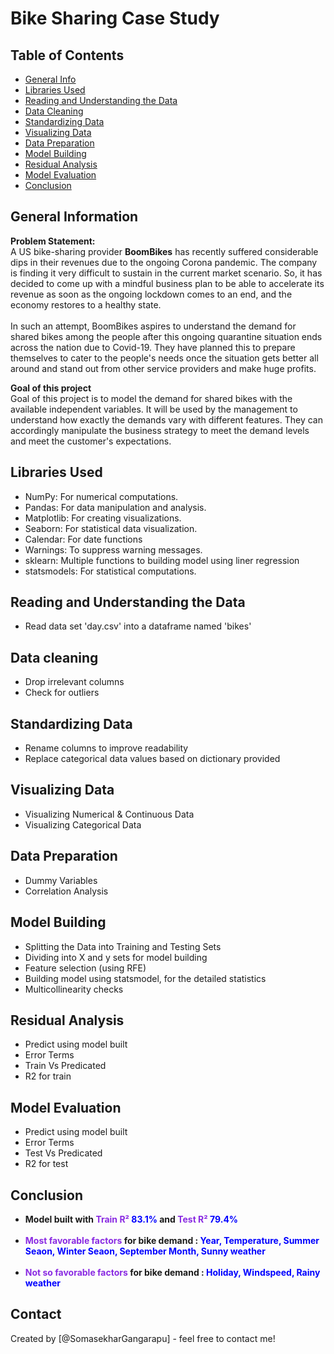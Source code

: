 # Bike Sharing Case Study

## Table of Contents
* [General Info](#general-information)
* [Libraries Used](#libraries-used)
* [Reading and Understanding the Data](#reading-and-understading-data)
* [Data Cleaning](#data-cleaning)
* [Standardizing Data](#standardizing-data)
* [Visualizing Data](#visualizing-data)
* [Data Preparation](#data-preparation)
* [Model Building](#model-building)
* [Residual Analysis](#residual-analysis)
* [Model Evaluation](#model-evaluation)
* [Conclusion](#conclusion)

<!-- You can include any other section that is pertinent to your problem -->

## General Information
<b>Problem Statement:</b> <br>
A US bike-sharing provider **BoomBikes** has recently suffered considerable dips in their revenues due to the ongoing Corona pandemic. The company is finding it very difficult to sustain in the current market scenario. So, it has decided to come up with a mindful business plan to be able to accelerate its revenue as soon as the ongoing lockdown comes to an end, and the economy restores to a healthy state. <br><br>
In such an attempt, BoomBikes aspires to understand the demand for shared bikes among the people after this ongoing quarantine situation ends across the nation due to Covid-19. They have planned this to prepare themselves to cater to the people's needs once the situation gets better all around and stand out from other service providers and make huge profits.

<b>Goal of this project</b> <br>
Goal of this project is to model the demand for shared bikes with the available independent variables. It will be used by the management to understand how exactly the demands vary with different features. They can accordingly manipulate the business strategy to meet the demand levels and meet the customer's expectations.

## Libraries Used                                                                                                                  
* NumPy: For numerical computations.
* Pandas: For data manipulation and analysis.
* Matplotlib: For creating visualizations.
* Seaborn: For statistical data visualization.
* Calendar: For date functions
* Warnings: To suppress warning messages.
* sklearn: Multiple functions to building model using liner regression
* statsmodels: For statistical computations.

## Reading and Understanding the Data
* Read data set 'day.csv' into a dataframe named 'bikes'

## Data cleaning
* Drop irrelevant columns
* Check for outliers

## Standardizing Data
* Rename columns to improve readability
* Replace categorical data values based on dictionary provided

## Visualizing Data
* Visualizing Numerical & Continuous Data
* Visualizing Categorical Data

## Data Preparation
* Dummy Variables
* Correlation Analysis

## Model Building
* Splitting the Data into Training and Testing Sets
* Dividing into X and y sets for model building
* Feature selection (using RFE)
* Building model using statsmodel, for the detailed statistics
* Multicollinearity checks

## Residual Analysis
* Predict using model built
* Error Terms
* Train Vs Predicated
* R2 for train

## Model Evaluation
* Predict using model built
* Error Terms
* Test Vs Predicated
* R2 for test



## Conclusion

* **Model built with <span style="color: BlueViolet;">Train R²</span> <span style="color: blue;">83.1%</span> and <span style="color: BlueViolet;">Test R² </span><span style="color: blue;">79.4%</span>**
<br><br>
* **<span style="color: BlueViolet;">Most favorable factors</span> for bike demand       : <span style="color: blue;">Year, Temperature, Summer Seaon, Winter Seaon, September Month, Sunny weather </span>**
<br><br>
* **<span style="color: BlueViolet;">Not so favorable factors</span> for bike demand : <span style="color: blue;">Holiday, Windspeed, Rainy weather </span>**

<!-- You don't have to answer all the questions - just the ones relevant to your project. -->


## Contact
Created by [@SomasekharGangarapu] - feel free to contact me!


<!-- Optional -->
<!-- ## License -->
<!-- This project is open source and available under the [... License](). -->

<!-- You don't have to include all sections - just the one's relevant to your project -->